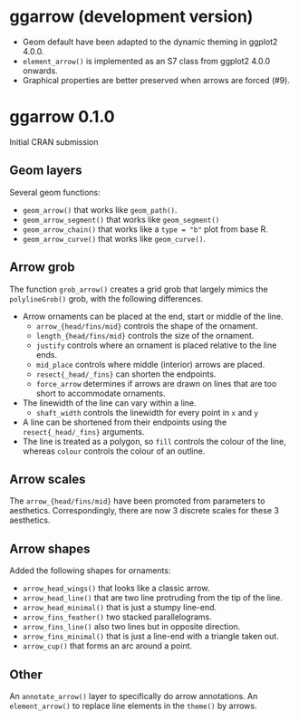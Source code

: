 # ggarrow (development version)

* Geom default have been adapted to the dynamic theming in ggplot2 4.0.0.
* `element_arrow()` is implemented as an S7 class from ggplot2 4.0.0 onwards.
* Graphical properties are better preserved when arrows are forced (#9).

# ggarrow 0.1.0

Initial CRAN submission

## Geom layers

Several geom functions:

* `geom_arrow()` that works like `geom_path()`.
* `geom_arrow_segment()` that works like `geom_segment()`
* `geom_arrow_chain()` that works like a `type = "b"` plot from base R.
* `geom_arrow_curve()` that works like `geom_curve()`.

## Arrow grob

The function `grob_arrow()` creates a grid grob that largely mimics the 
`polylineGrob()` grob, with the following differences.

* Arrow ornaments can be placed at the end, start or middle of the line.
    * `arrow_{head/fins/mid}` controls the shape of the ornament.
    * `length_{head/fins/mid}` controls the size of the ornament.
    * `justify` controls where an ornament is placed relative to the line ends.
    * `mid_place` controls where middle (interior) arrows are placed.
    * `resect{_head/_fins}` can shorten the endpoints.
    * `force_arrow` determines if arrows are drawn on lines that are too short
      to accommodate ornaments.
* The linewidth of the line can vary within a line.
    * `shaft_width` controls the linewidth for every point in `x` and `y`
* A line can be shortened from their endpoints using the `resect{_head/_fins}` 
  arguments.
* The line is treated as a polygon, so `fill` controls the colour of the line,
  whereas `colour` controls the colour of an outline.
  
## Arrow scales

The `arrow_{head/fins/mid}` have been promoted from parameters to aesthetics.
Correspondingly, there are now 3 discrete scales for these 3 aesthetics.

## Arrow shapes

Added the following shapes for ornaments:

* `arrow_head_wings()` that looks like a classic arrow.
* `arrow_head_line()` that are two line protruding from the tip of the line.
* `arrow_head_minimal()` that is just a stumpy line-end.
* `arrow_fins_feather()` two stacked parallelograms.
* `arrow_fins_line()` also two lines but in opposite direction.
* `arrow_fins_minimal()` that is just a line-end with a triangle taken out.
* `arrow_cup()` that forms an arc around a point.

## Other

An `annotate_arrow()` layer to specifically do arrow annotations.
An `element_arrow()` to replace line elements in the `theme()` by arrows.

